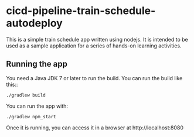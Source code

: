 # cicd-pipeline-train-schedule-autodeploy

This is a simple train schedule app written using nodejs. It is intended to be used as a sample application for a series of hands-on learning activities.

## Running the app

You need a Java JDK 7 or later to run the build. You can run the build like this::

    ./gradlew build

You can run the app with:

    ./gradlew npm_start

Once it is running, you can access it in a browser at http://localhost:8080
